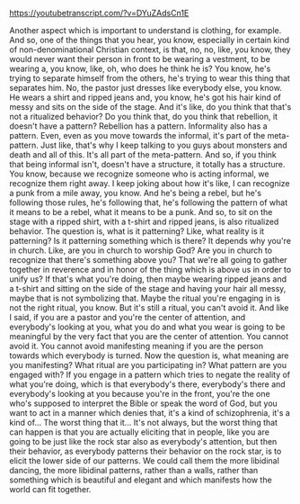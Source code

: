 https://youtubetranscript.com/?v=DYuZAdsCn1E

 Another aspect which is important to understand is clothing, for example. And so, one of the things that you hear, you know, especially in certain kind of non-denominational Christian context, is that, no, no, like, you know, they would never want their person in front to be wearing a vestment, to be wearing a, you know, like, oh, who does he think he is? You know, he's trying to separate himself from the others, he's trying to wear this thing that separates him. No, the pastor just dresses like everybody else, you know. He wears a shirt and ripped jeans and, you know, he's got his hair kind of messy and sits on the side of the stage. And it's like, do you think that that's not a ritualized behavior? Do you think that, do you think that rebellion, it doesn't have a pattern? Rebellion has a pattern. Informality also has a pattern. Even, even as you move towards the informal, it's part of the meta-pattern. Just like, that's why I keep talking to you guys about monsters and death and all of this. It's all part of the meta-pattern. And so, if you think that being informal isn't, doesn't have a structure, it totally has a structure. You know, because we recognize someone who is acting informal, we recognize them right away. I keep joking about how it's like, I can recognize a punk from a mile away, you know. And he's being a rebel, but he's following those rules, he's following that, he's following the pattern of what it means to be a rebel, what it means to be a punk. And so, to sit on the stage with a ripped shirt, with a t-shirt and ripped jeans, is also ritualized behavior. The question is, what is it patterning? Like, what reality is it patterning? Is it patterning something which is there? It depends why you're in church. Like, are you in church to worship God? Are you in church to recognize that there's something above you? That we're all going to gather together in reverence and in honor of the thing which is above us in order to unify us? If that's what you're doing, then maybe wearing ripped jeans and a t-shirt and sitting on the side of the stage and having your hair all messy, maybe that is not symbolizing that. Maybe the ritual you're engaging in is not the right ritual, you know. But it's still a ritual, you can't avoid it. And like I said, if you are a pastor and you're the center of attention, and everybody's looking at you, what you do and what you wear is going to be meaningful by the very fact that you are the center of attention. You cannot avoid it. You cannot avoid manifesting meaning if you are the person towards which everybody is turned. Now the question is, what meaning are you manifesting? What ritual are you participating in? What pattern are you engaged with? If you engage in a pattern which tries to negate the reality of what you're doing, which is that everybody's there, everybody's there and everybody's looking at you because you're in the front, you're the one who's supposed to interpret the Bible or speak the word of God, but you want to act in a manner which denies that, it's a kind of schizophrenia, it's a kind of... The worst thing that it... It's not always, but the worst thing that can happen is that you are actually eliciting that in people, like you are going to be just like the rock star also as everybody's attention, but then their behavior, as everybody patterns their behavior on the rock star, is to elicit the lower side of our patterns. We could call them the more libidinal dancing, the more libidinal patterns, rather than a walls, rather than something which is beautiful and elegant and which manifests how the world can fit together.